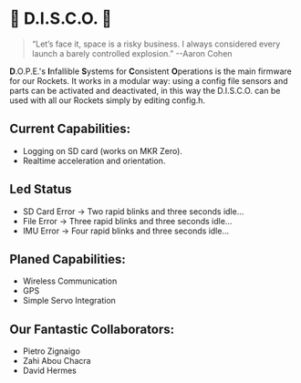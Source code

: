 # :rocket: D.I.S.C.O. :satellite:

> “Let’s face it, space is a risky business. I always considered every launch a barely controlled explosion.”  --Aaron Cohen

**D**.O.P.E.'s **I**nfallible **S**ystems for **C**onsistent **O**perations is the main firmware for our Rockets. 
It works in a modular way: using a config file sensors and parts can be activated and deactivated, in this way the D.I.S.C.O. can be used with all our Rockets simply by editing config.h.

## Current Capabilities:
- Logging on SD card (works on MKR Zero).
- Realtime acceleration and orientation.

## Led Status

- SD Card Error -> Two rapid blinks and three seconds idle...
- File Error -> Three rapid blinks and three seconds idle...
- IMU Error -> Four rapid blinks and three seconds idle...

## Planed Capabilities:

- Wireless Communication
- GPS
- Simple Servo Integration 

## Our Fantastic Collaborators:

- Pietro Zignaigo
- Zahi Abou Chacra
- David Hermes

